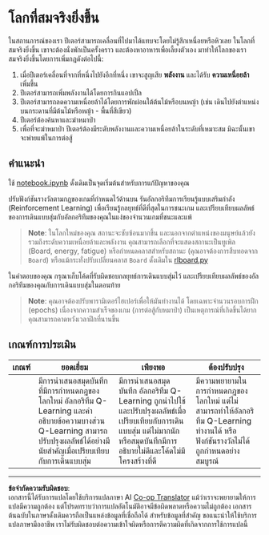 <!--
CO_OP_TRANSLATOR_METADATA:
{
  "original_hash": "68394b2102d3503882e5e914bd0ff5c1",
  "translation_date": "2025-09-05T22:06:45+00:00",
  "source_file": "8-Reinforcement/1-QLearning/assignment.md",
  "language_code": "th"
}
-->
# โลกที่สมจริงยิ่งขึ้น

ในสถานการณ์ของเรา ปีเตอร์สามารถเคลื่อนที่ไปมาได้แทบจะโดยไม่รู้สึกเหนื่อยหรือหิวเลย ในโลกที่สมจริงยิ่งขึ้น เขาจะต้องนั่งพักเป็นครั้งคราว และต้องหาอาหารเพื่อเลี้ยงตัวเอง มาทำให้โลกของเราสมจริงยิ่งขึ้นโดยการเพิ่มกฎดังต่อไปนี้:

1. เมื่อปีเตอร์เคลื่อนที่จากที่หนึ่งไปยังอีกที่หนึ่ง เขาจะสูญเสีย **พลังงาน** และได้รับ **ความเหนื่อยล้า** เพิ่มขึ้น
2. ปีเตอร์สามารถเพิ่มพลังงานได้โดยการกินแอปเปิ้ล
3. ปีเตอร์สามารถลดความเหนื่อยล้าได้โดยการพักผ่อนใต้ต้นไม้หรือบนหญ้า (เช่น เดินไปยังตำแหน่งบนกระดานที่มีต้นไม้หรือหญ้า - พื้นที่สีเขียว)
4. ปีเตอร์ต้องค้นหาและฆ่าหมาป่า
5. เพื่อที่จะฆ่าหมาป่า ปีเตอร์ต้องมีระดับพลังงานและความเหนื่อยล้าในระดับที่เหมาะสม มิฉะนั้นเขาจะพ่ายแพ้ในการต่อสู้

## คำแนะนำ

ใช้ [notebook.ipynb](../../../../8-Reinforcement/1-QLearning/notebook.ipynb) ดั้งเดิมเป็นจุดเริ่มต้นสำหรับการแก้ปัญหาของคุณ

ปรับฟังก์ชันรางวัลตามกฎของเกมที่กำหนดไว้ด้านบน รันอัลกอริทึมการเรียนรู้แบบเสริมกำลัง (Reinforcement Learning) เพื่อเรียนรู้กลยุทธ์ที่ดีที่สุดในการชนะเกม และเปรียบเทียบผลลัพธ์ของการเดินแบบสุ่มกับอัลกอริทึมของคุณในแง่ของจำนวนเกมที่ชนะและแพ้

> **Note**: ในโลกใหม่ของคุณ สถานะจะซับซ้อนมากขึ้น และนอกจากตำแหน่งของมนุษย์แล้วยังรวมถึงระดับความเหนื่อยล้าและพลังงาน คุณสามารถเลือกที่จะแสดงสถานะเป็นทูเพิล (Board, energy, fatigue) หรือกำหนดคลาสสำหรับสถานะ (คุณอาจต้องการสืบทอดจาก `Board`) หรือแม้กระทั่งปรับเปลี่ยนคลาส `Board` ดั้งเดิมใน [rlboard.py](../../../../8-Reinforcement/1-QLearning/rlboard.py)

ในคำตอบของคุณ กรุณาเก็บโค้ดที่รับผิดชอบกลยุทธ์การเดินแบบสุ่มไว้ และเปรียบเทียบผลลัพธ์ของอัลกอริทึมของคุณกับการเดินแบบสุ่มในตอนท้าย

> **Note**: คุณอาจต้องปรับพารามิเตอร์ไฮเปอร์เพื่อให้มันทำงานได้ โดยเฉพาะจำนวนรอบการฝึก (epochs) เนื่องจากความสำเร็จของเกม (การต่อสู้กับหมาป่า) เป็นเหตุการณ์ที่เกิดขึ้นได้ยาก คุณสามารถคาดหวังเวลาฝึกที่นานขึ้น

## เกณฑ์การประเมิน

| เกณฑ์ | ยอดเยี่ยม                                                                                                                                                                                                 | เพียงพอ                                                                                                                                                                                | ต้องปรับปรุง                                                                                                                              |
| ------ | --------------------------------------------------------------------------------------------------------------------------------------------------------------------------------------------------------- | --------------------------------------------------------------------------------------------------------------------------------------------------------------------------------------- | ------------------------------------------------------------------------------------------------------------------------------------------ |
|        | มีการนำเสนอสมุดบันทึกที่มีการกำหนดกฎของโลกใหม่ อัลกอริทึม Q-Learning และคำอธิบายข้อความบางส่วน Q-Learning สามารถปรับปรุงผลลัพธ์ได้อย่างมีนัยสำคัญเมื่อเปรียบเทียบกับการเดินแบบสุ่ม                     | มีการนำเสนอสมุดบันทึก อัลกอริทึม Q-Learning ถูกนำไปใช้และปรับปรุงผลลัพธ์เมื่อเปรียบเทียบกับการเดินแบบสุ่ม แต่ไม่มากนัก หรือสมุดบันทึกมีการอธิบายไม่ดีและโค้ดไม่มีโครงสร้างที่ดี | มีความพยายามในการกำหนดกฎของโลกใหม่ แต่ไม่สามารถทำให้อัลกอริทึม Q-Learning ทำงานได้ หรือฟังก์ชันรางวัลไม่ได้ถูกกำหนดอย่างสมบูรณ์                                    |

---

**ข้อจำกัดความรับผิดชอบ**:  
เอกสารนี้ได้รับการแปลโดยใช้บริการแปลภาษา AI [Co-op Translator](https://github.com/Azure/co-op-translator) แม้ว่าเราจะพยายามให้การแปลมีความถูกต้อง แต่โปรดทราบว่าการแปลอัตโนมัติอาจมีข้อผิดพลาดหรือความไม่ถูกต้อง เอกสารต้นฉบับในภาษาดั้งเดิมควรถือเป็นแหล่งข้อมูลที่เชื่อถือได้ สำหรับข้อมูลที่สำคัญ ขอแนะนำให้ใช้บริการแปลภาษามืออาชีพ เราไม่รับผิดชอบต่อความเข้าใจผิดหรือการตีความผิดที่เกิดจากการใช้การแปลนี้